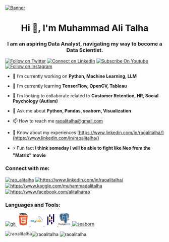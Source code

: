 [![Banner](https://editor.analyticsvidhya.com/uploads/78723aiml.jpeg)](https://your-link-here.com)

<h1 align="center">Hi 👋, I'm Muhammad Ali Talha</h1>
<h3 align="center">I am an aspiring Data Analyst, navigating my way to become a Data Scientist.</h3>
<img align = "right" alt "Coding" width= "400" src = "https://aditikhome.files.wordpress.com/2019/02/0nsgxxd0kwn3qt2ks.gif"

<p align="left">
    <a href="https://twitter.com/alitalhavlogs" rel="nofollow"><img src="https://camo.githubusercontent.com/b014a16c00944a3f1e1030b9bc2b0a87c23288b15e1afd8375b5569a3cf45109/68747470733a2f2f696d672e736869656c64732e696f2f62616467652f466f6c6c6f772d2532333144413146323f7374796c653d666f722d7468652d6261646765266c6f676f3d74776974746572266c6f676f436f6c6f723d7768697465" alt="Follow on Twitter" data-canonical-src="https://img.shields.io/badge/Follow-%231DA1F2?style=for-the-badge&amp;logo=twitter&amp;logoColor=white" style="max-width: 100%;"></a>
    <a href="https://www.linkedin.com/in/raoalitalha/ed" rel="nofollow"><img src="https://camo.githubusercontent.com/c7b7153539381acba0d05e88ceace55b034ebb306de4ca4d3de816a1d6742bcc/68747470733a2f2f696d672e736869656c64732e696f2f62616467652f636f6e6e6563742d2532333030373742352e7376673f267374796c653d666f722d7468652d6261646765266c6f676f3d6c696e6b6564696e" alt="Connect on LinkedIn" data-canonical-src="https://img.shields.io/badge/connect-%230077B5.svg?&amp;style=for-the-badge&amp;logo=linkedin" style="max-width: 100%;"></a>
   <a href="https://www.youtube.com/" rel="nofollow"><img src="https://camo.githubusercontent.com/60509491d63f4148a90af28ade3c2fecb7c957f5ca598e84e3fd5a46d1c0ff3c/68747470733a2f2f696d672e736869656c64732e696f2f62616467652f5375627363726962652d7265643f7374796c653d666f722d7468652d6261646765266c6f676f3d796f7574756265266c6f676f436f6c6f723d7768697465" alt="Subscribe On Youtube" data-canonical-src="https://img.shields.io/badge/Subscribe-red?style=for-the-badge&amp;logo=youtube&amp;logoColor=white" style="max-width: 100%;"></a>
 <a href="https://www.instagram.com/rao_alitalha" rel="nofollow noopener" target="_blank">
  <img src="https://camo.githubusercontent.com/553ef74259c3e0f1f878e26e049e552e2d5f945608986c8fb5fd82fd915a14f1/68747470733a2f2f696m672e736869656c64732e696f2f62616467652f466f6c6c6f772d2532333144413146323f7374796c653d666f722d7468652d6261646765266c6f676f3d696e7374616772616d266c6f676f436f6c6f723d7768697465" alt="Follow on Instagram" style="max-width: 100%;">
</a>

</p>

- 🔭 I’m currently working on **Python, Machine Learning, LLM** <br>

- 🌱 I’m currently learning **TensorFlow, OpenCV, Tableau** <br>

- 👯 I’m looking to collaborate related to **Customer Retention, HR, Social Psychology (Autism)** <br>

- 💬 Ask me about **Python, Pandas, seaborn, Visualization** <br>

- 📫 How to reach me [raoalitalha@gmail.com](mailto:raoalitalha@gmail.com) <br>

- 📄 Know about my experiences [https://www.linkedin.com/in/raoalitalha/](https://www.linkedin.com/in/raoalitalha/) <br>

- ⚡ Fun fact **I think someday I will be able to fight like Neo from the "Matrix" movie** <br>

<h3 align="left">Connect with me:</h3>

<p align="left">
    <a href="https://twitter.com/rao_alitalha" target="blank"><img align="center" src="https://raw.githubusercontent.com/rahuldkjain/github-profile-readme-generator/master/src/images/icons/Social/twitter.svg" alt="rao_alitalha" height="20" width="40" /></a>
    <a href="https://linkedin.com/in/https://www.linkedin.com/in/raoalitalha/" target="blank"><img align="center" src="https://raw.githubusercontent.com/rahuldkjain/github-profile-readme-generator/master/src/images/icons/Social/linked-in-alt.svg" alt="https://www.linkedin.com/in/raoalitalha/" height="30" width="40" /></a>
    <a href="https://kaggle.com/https://www.kaggle.com/muhammadalitalha" target="blank"><img align="center" src="https://raw.githubusercontent.com/rahuldkjain/github-profile-readme-generator/master/src/images/icons/Social/kaggle.svg" alt="https://www.kaggle.com/muhammadalitalha" height="30" width="40" /></a>
    <a href="https://fb.com/https://www.facebook.com/alitalharao" target="blank"><img align="center" src="https://raw.githubusercontent.com/rahuldkjain/github-profile-readme-generator/master/src/images/icons/Social/facebook.svg" alt="https://www.facebook.com/alitalharao" height="30" width="40" /></a>
</p>

<h3 align="left">Languages and Tools:</h3>

<p align="left">
    <a href="https://git-scm.com/" target="_blank" rel="noreferrer">
        <img src="https://www.vectorlogo.zone/logos/git-scm/git-scm-icon.svg" alt="git" width="40" height="40" />
    </a>
    <a href="https://www.w3.org/html/" target="_blank" rel="noreferrer">
        <img src="https://raw.githubusercontent.com/devicons/devicon/master/icons/html5/html5-original-wordmark.svg" alt="html5" width="40" height="40" />
    </a>
    <a href="https://www.mysql.com/" target="_blank" rel="noreferrer">
        <img src="https://raw.githubusercontent.com/devicons/devicon/master/icons/mysql/mysql-original-wordmark.svg" alt="mysql" width="40" height="40" />
    </a>
    <a href="https://pandas.pydata.org/" target="_blank" rel="noreferrer">
        <img src="https://raw.githubusercontent.com/devicons/devicon/2ae2a900d2f041da66e950e4d48052658d850630/icons/pandas/pandas-original.svg" alt="pandas" width="40" height="40" />
    </a>
    <a href="https://www.postgresql.org" target="_blank" rel="noreferrer">
        <img src="https://raw.githubusercontent.com/devicons/devicon/master/icons/postgresql/postgresql-original-wordmark.svg" alt="postgresql" width="40" height="40" />
    </a>
    <a href="https://seaborn.pydata.org/" target="_blank" rel="noreferrer">
        <img src="https://seaborn.pydata.org/_images/logo-mark-lightbg.svg" alt="seaborn" width="40" height="40" />
    </a>
</p>

<img align="left" src="https://github-readme-stats.vercel.app/api/top-langs?username=raoalitalha&show_icons=true&locale=en&layout=compact" alt="raoalitalha" />

<img align="center" src="https://github-readme-stats.vercel.app/api?username=raoalitalha&show_icons=true&locale=en" alt="raoalitalha" />

<img align="center" src="https://github-readme-streak-stats.herokuapp.com/?user=raoalitalha&" alt="raoalitalha" />
